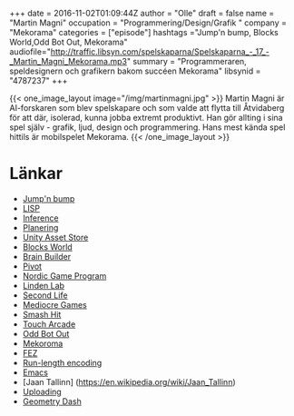 +++
date = 2016-11-02T01:09:44Z
author = "Olle"
draft = false
name = "Martin Magni"
occupation = "Programmering/Design/Grafik "
company = "Mekorama"
categories = ["episode"]
hashtags ="Jump'n bump, Blocks World,Odd Bot Out, Mekorama"
audiofile="http://traffic.libsyn.com/spelskaparna/Spelskaparna_-_17_-_Martin_Magni_Mekorama.mp3"
summary = "Programmeraren, speldesignern och grafikern bakom succéen Mekorama"
libsynid = "4787237"
+++


{{< one_image_layout image="/img/martinmagni.jpg" >}}
Martin Magni är AI-forskaren som blev spelskapare och som valde att
flytta till Åtvidaberg för att där, isolerad, kunna jobba extremt
produktivt. Han gör allting i sina spel själv - grafik, ljud, design och
programmering. Hans mest kända spel hittils är mobilspelet Mekorama.
{{< /one_image_layout >}}

# Länkar
* [Jump'n bump](https://www.youtube.com/watch?v=0zGOqc5jsgQ)
* [LISP](https://en.wikipedia.org/wiki/Lisp_(programming_language))
* [Inference](https://en.wikipedia.org/wiki/Inference)
* [Planering](https://en.wikipedia.org/wiki/Automated_planning_and_scheduling)
* [Unity Asset Store](https://www.assetstore.unity3d.com/)
* [Blocks World](https://www.youtube.com/watch?v=UOlXMcUFtnQ)
* [Brain Builder](https://www.youtube.com/watch?v=M-fLYhKvYJU)
* [Pivot](https://en.wikipedia.org/wiki/Lean_startup#Pivot)
* [Nordic Game Program](http://www.nordicgameprogram.org/)
* [Linden Lab](http://www.lindenlab.com/)
* [Second Life](https://www.youtube.com/watch?v=GgNcTxgCMLQ)
* [Mediocre Games](http://www.mediocre.se/)
* [Smash Hit](https://www.youtube.com/watch?v=MA9rigt5MiI)
* [Touch Arcade](http://toucharcade.com/)
* [Odd Bot Out](https://www.youtube.com/watch?v=X59pbQgfLmQ)
* [Mekoroma](https://www.youtube.com/watch?v=vaSJyEDmgWA)
* [FEZ](https://www.youtube.com/watch?v=q55RJ41hv4c)
* [Run-length encoding](https://en.wikipedia.org/wiki/Run-length_encoding)
* [Emacs](https://www.gnu.org/software/emacs/)
* [Jaan Tallinn]  (https://en.wikipedia.org/wiki/Jaan_Tallinn)
* [Uploading](http://io9.gizmodo.com/why-you-should-upload-yourself-to-a-supercomputer-1497856380)
* [Geometry Dash](https://www.youtube.com/watch?v=k90y6PIzIaE) 
